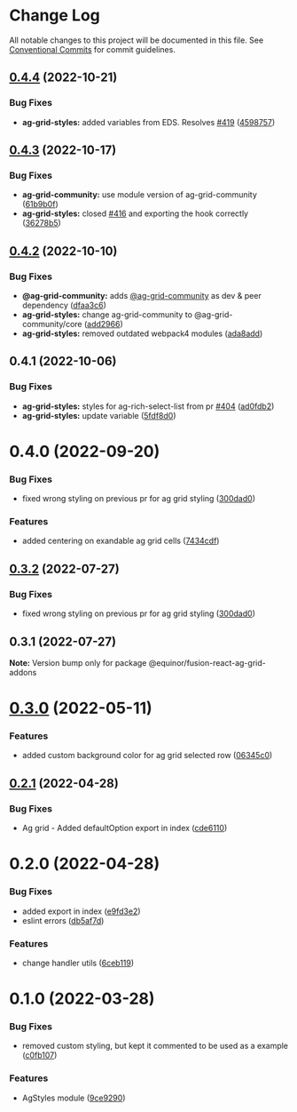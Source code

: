 # Change Log

All notable changes to this project will be documented in this file.
See [Conventional Commits](https://conventionalcommits.org) for commit guidelines.

## [0.4.4](https://github.com/equinor/fusion-react-components/compare/@equinor/fusion-react-ag-grid-styles@0.4.3...@equinor/fusion-react-ag-grid-styles@0.4.4) (2022-10-21)


### Bug Fixes

* **ag-grid-styles:** added variables from EDS. Resolves [#419](https://github.com/equinor/fusion-react-components/issues/419) ([4598757](https://github.com/equinor/fusion-react-components/commit/45987572a675eb140b074a1159f68db40fa47bb8))





## [0.4.3](https://github.com/equinor/fusion-react-components/compare/@equinor/fusion-react-ag-grid-styles@0.4.2...@equinor/fusion-react-ag-grid-styles@0.4.3) (2022-10-17)


### Bug Fixes

* **ag-grid-community:** use module version of ag-grid-community ([61b9b0f](https://github.com/equinor/fusion-react-components/commit/61b9b0f5010234980ba9b07b97da6d5cdff5cf95))
* **ag-grid-styles:** closed [#416](https://github.com/equinor/fusion-react-components/issues/416) and exporting the hook correctly ([36278b5](https://github.com/equinor/fusion-react-components/commit/36278b52cb1387d7a132130a5f7e9287fb9e8792))





## [0.4.2](https://github.com/equinor/fusion-react-components/compare/@equinor/fusion-react-ag-grid-styles@0.4.1...@equinor/fusion-react-ag-grid-styles@0.4.2) (2022-10-10)


### Bug Fixes

* **@ag-grid-community:** adds [@ag-grid-community](https://github.com/ag-grid-community) as dev & peer dependency ([dfaa3c6](https://github.com/equinor/fusion-react-components/commit/dfaa3c685e8cefa8dde2cbee60f3c1f3e08dfa25))
* **ag-grid-styles:** change ag-grid-community to @ag-grid-community/core ([add2966](https://github.com/equinor/fusion-react-components/commit/add29669326ed5184f263eda52dc00b3b12a86b1))
* **ag-grid-styles:** removed outdated webpack4 modules ([ada8add](https://github.com/equinor/fusion-react-components/commit/ada8addd68f1fc83f7711ae648b0ad57704a23f0))





## 0.4.1 (2022-10-06)


### Bug Fixes

* **ag-grid-styles:** styles for ag-rich-select-list from pr [#404](https://github.com/equinor/fusion-react-components/issues/404) ([ad0fdb2](https://github.com/equinor/fusion-react-components/commit/ad0fdb225b4bc8d8b3adbd38b6323f45e433820b))
* **ag-grid-styles:** update variable ([5fdf8d0](https://github.com/equinor/fusion-react-components/commit/5fdf8d04d9d7ae989302cd7882f304ff297169fc))





# 0.4.0 (2022-09-20)


### Bug Fixes

* fixed wrong styling on previous pr for ag grid styling ([300dad0](https://github.com/equinor/fusion-react-components/commit/300dad078a08381de4f18370eee3197a9a426e52))


### Features

* added centering on exandable ag grid cells ([7434cdf](https://github.com/equinor/fusion-react-components/commit/7434cdf4e543dc200b3bf4d7a7d5696d64ed1518))





## [0.3.2](https://github.com/equinor/fusion-react-components/compare/@equinor/fusion-react-ag-grid-addons@0.3.1...@equinor/fusion-react-ag-grid-addons@0.3.2) (2022-07-27)


### Bug Fixes

* fixed wrong styling on previous pr for ag grid styling ([300dad0](https://github.com/equinor/fusion-react-components/commit/300dad078a08381de4f18370eee3197a9a426e52))





## 0.3.1 (2022-07-27)

**Note:** Version bump only for package @equinor/fusion-react-ag-grid-addons





# [0.3.0](https://github.com/equinor/fusion-react-components/compare/@equinor/fusion-react-ag-grid-addons@0.2.1...@equinor/fusion-react-ag-grid-addons@0.3.0) (2022-05-11)


### Features

* added custom background color for ag grid selected row ([06345c0](https://github.com/equinor/fusion-react-components/commit/06345c02569292c08b0e6c494061506582e5f357))





## [0.2.1](https://github.com/equinor/fusion-react-components/compare/@equinor/fusion-react-ag-grid-addons@0.2.0...@equinor/fusion-react-ag-grid-addons@0.2.1) (2022-04-28)


### Bug Fixes

* Ag grid - Added defaultOption export in index ([cde6110](https://github.com/equinor/fusion-react-components/commit/cde611021db0cfd21ca6f631abf2a4765cc844c3))





# 0.2.0 (2022-04-28)


### Bug Fixes

* added export in index ([e9fd3e2](https://github.com/equinor/fusion-react-components/commit/e9fd3e2dae78de5df682843b0ed8b8bc69af09b0))
* eslint errors ([db5af7d](https://github.com/equinor/fusion-react-components/commit/db5af7d4f41f16a4e41a6e52b9f5623046989cbe))


### Features

* change handler utils ([6ceb119](https://github.com/equinor/fusion-react-components/commit/6ceb119725ca515cfac6d9a73c9c20bee1fd9b3b))





# 0.1.0 (2022-03-28)


### Bug Fixes

* removed custom styling, but kept it commented to be used as a example ([c0fb107](https://github.com/equinor/fusion-react-components/commit/c0fb107087a9c3b52f18aaa3f368f0e0dadeee4d))


### Features

* AgStyles module ([9ce9290](https://github.com/equinor/fusion-react-components/commit/9ce92909013ae37c319f494225253a558f2d7781))
